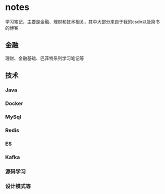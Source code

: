 # notes
学习笔记，主要是金融、理财和技术相关，其中大部分来自于我的csdn以及简书的博客
## 金融
理财、金融基础、巴菲特系列学习笔记等
## 技术
### Java
### Docker
### MySql
### Redis
### ES
### Kafka
### 源码学习
### 设计模式等
